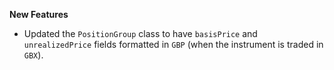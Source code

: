 **New Features**

* Updated the `PositionGroup` class to have `basisPrice` and `unrealizedPrice` fields formatted in `GBP` (when the instrument is traded in `GBX`).